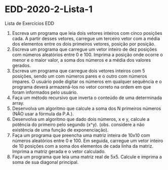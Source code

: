 # EDD-2020-2-Lista-1
Lista de Exercícios EDD 
1. Escreva um programa que leia dois vetores inteiros com cinco posições cada. A partir desses vetores, carregue um terceiro vetor com a média dos elementos entre os dois primeiros vetores, posição por posição.
2. Escreva um programa que carregue um vetor inteiro de dez posições com números aleatórios entre 0 e 100. Imprima a posição onde ocorre o menor e o maior valor, a soma dos números e a média dos valores gerados.
3. Escreva um programa que carregue dois vetores inteiros com 5 posições, sendo um com números pares e o outro com números ímpares. O usuário pode digitar os números em qualquer sequência e o programa deverá armazená-los no vetor correto na ordem em que foram informados pelo usuário.
4. Faça um método recursivo que inverta o conteúdo de uma determinada array.
5. Desenvolva um algoritmo que calcule a soma dos N primeiros números (NÃO usar a fórmula da P.A.).
6. Desenvolva um algoritmo que dado dois números, x e y, calcule a potência do primeiro pelo segundo (x^y). (obs. considere a não existência de uma função de exponenciação).
7. Faça um programa que preencha uma matriz inteira de 10x10 com números aleatórios entre 0 e 100. Em seguida, carregue um vetor inteiro de 10 posições com a soma dos elementos de cada linha da matriz. Imprima a matriz gerada e o vetor calculado.
8. Faça um programa que leia uma matriz real de 5x5. Calcule e imprima a soma de sua diagonal principal.
